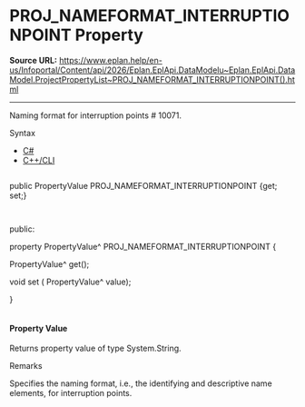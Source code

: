 # PROJ_NAMEFORMAT_INTERRUPTIONPOINT Property

**Source URL:** https://www.eplan.help/en-us/Infoportal/Content/api/2026/Eplan.EplApi.DataModelu~Eplan.EplApi.DataModel.ProjectPropertyList~PROJ_NAMEFORMAT_INTERRUPTIONPOINT().html

---

Naming format for interruption points # 10071.

Syntax

- [C#](#i-syntax-CS)
- [C++/CLI](#i-syntax-CPP2005)

```
```
public PropertyValue PROJ_NAMEFORMAT_INTERRUPTIONPOINT {get; set;}
```
```

```
```
public:

property PropertyValue^ PROJ_NAMEFORMAT_INTERRUPTIONPOINT {

   PropertyValue^ get();

   void set (    PropertyValue^ value);

}
```
```

#### Property Value

Returns property value of type System.String.

Remarks

Specifies the naming format, i.e., the identifying and descriptive name elements, for interruption points.
